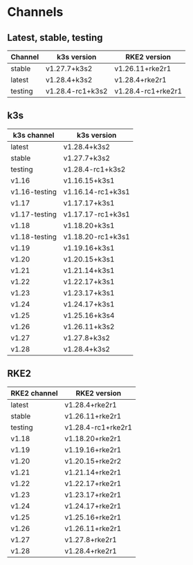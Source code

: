 # Channels

## Latest, stable, testing

| Channel | k3s version | RKE2 version |
| ------- | ----------- | ------------ |
stable|v1.27.7+k3s2|v1.26.11+rke2r1
latest|v1.28.4+k3s2|v1.28.4+rke2r1
testing|v1.28.4-rc1+k3s2|v1.28.4-rc1+rke2r1

## k3s

| k3s channel | k3s version |
| ----------- | ----------- |
| latest | v1.28.4+k3s2 |
| stable | v1.27.7+k3s2 |
| testing | v1.28.4-rc1+k3s2 |
| v1.16 | v1.16.15+k3s1 |
| v1.16-testing | v1.16.14-rc1+k3s1 |
| v1.17 | v1.17.17+k3s1 |
| v1.17-testing | v1.17.17-rc1+k3s1 |
| v1.18 | v1.18.20+k3s1 |
| v1.18-testing | v1.18.20-rc1+k3s1 |
| v1.19 | v1.19.16+k3s1 |
| v1.20 | v1.20.15+k3s1 |
| v1.21 | v1.21.14+k3s1 |
| v1.22 | v1.22.17+k3s1 |
| v1.23 | v1.23.17+k3s1 |
| v1.24 | v1.24.17+k3s1 |
| v1.25 | v1.25.16+k3s4 |
| v1.26 | v1.26.11+k3s2 |
| v1.27 | v1.27.8+k3s2 |
| v1.28 | v1.28.4+k3s2 |

## RKE2

| RKE2 channel | RKE2 version |
| ------------ | ----------- |
| latest | v1.28.4+rke2r1 |
| stable | v1.26.11+rke2r1 |
| testing | v1.28.4-rc1+rke2r1 |
| v1.18 | v1.18.20+rke2r1 |
| v1.19 | v1.19.16+rke2r1 |
| v1.20 | v1.20.15+rke2r2 |
| v1.21 | v1.21.14+rke2r1 |
| v1.22 | v1.22.17+rke2r1 |
| v1.23 | v1.23.17+rke2r1 |
| v1.24 | v1.24.17+rke2r1 |
| v1.25 | v1.25.16+rke2r1 |
| v1.26 | v1.26.11+rke2r1 |
| v1.27 | v1.27.8+rke2r1 |
| v1.28 | v1.28.4+rke2r1 |
